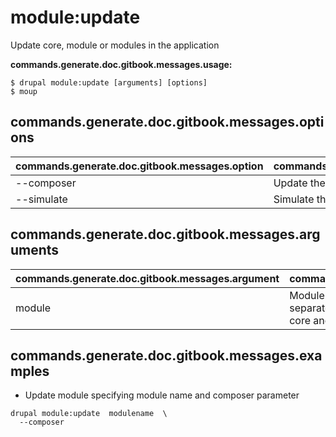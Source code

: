 # module:update
Update core, module or modules in the application

**commands.generate.doc.gitbook.messages.usage:**
```
$ drupal module:update [arguments] [options]
$ moup
```

## commands.generate.doc.gitbook.messages.options
commands.generate.doc.gitbook.messages.option | commands.generate.doc.gitbook.messages.details
-------|-------------
--composer | Update the module using Composer
--simulate | Simulate the update process with Composer

## commands.generate.doc.gitbook.messages.arguments
commands.generate.doc.gitbook.messages.argument | commands.generate.doc.gitbook.messages.details
---------|-------------
module | Module or modules to be updated should be separated by a space. Leave empty for updating the core and all your modules managed by Composer.

## commands.generate.doc.gitbook.messages.examples
* Update module specifying module name and composer parameter
```
drupal module:update  modulename  \
  --composer
```

